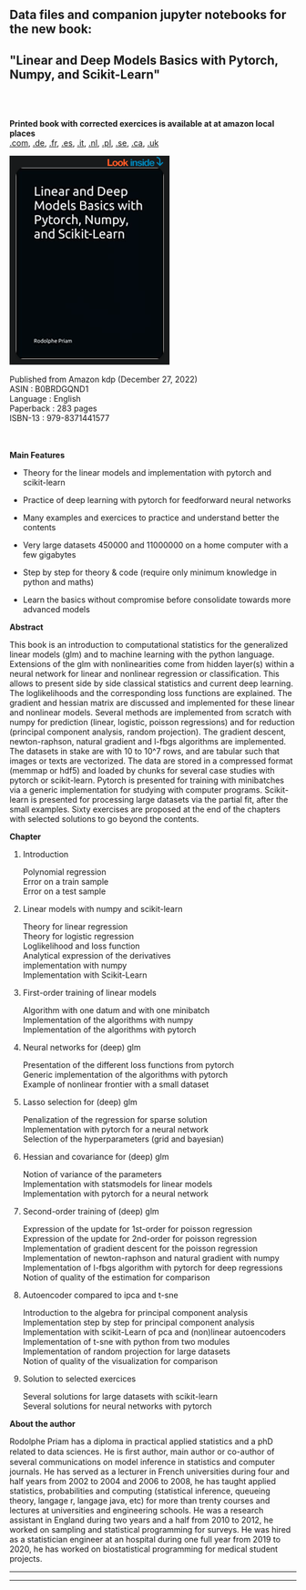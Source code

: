 ## Data files and companion jupyter notebooks for the new book: <br />

## "Linear and Deep Models Basics with Pytorch, Numpy, and Scikit-Learn" <br />
 <br />
 <br />

**Printed book with corrected exercices is available at at amazon local places** <br />
     [.com](https://www.amazon.de/dp/B0BRDGQND1), 
     [.de](https://www.amazon.de/dp/B0BRDGQND1), 
     [.fr](https://www.amazon.fr/dp/B0BRDGQND1), 
     [.es](https://www.amazon.es/dp/B0BRDGQND1), 
     [.it](https://www.amazon.it/dp/B0BRDGQND1), 
     [.nl](https://www.amazon.nl/dp/B0BRDGQND1), 
     [.pl](https://www.amazon.es/pl/B0BRDGQND1), 
     [.se](https://www.amazon.es/se/B0BRDGQND1), 
     [.ca](https://www.amazon.ca/dp/B0BRDGQND1),
     [.uk](https://www.amazon.uk/dp/B0BRDGQND1) <br />

[![Cover book](https://github.com/rpriam/book1/blob/main/cover.png)](https://www.amazon.com/dp/B0BRDGQND1) 

Published from Amazon kdp (December 27, 2022) <br />
ASIN : B0BRDGQND1 <br />
Language : English <br />
Paperback : 283 pages <br />
ISBN-13 : 979-8371441577 <br />
<br />
<br />

**Main Features** <br />

- Theory for the linear models and implementation with pytorch and scikit-learn  <br />

- Practice of deep learning with pytorch for feedforward neural networks <br />

- Many examples and exercices to practice and understand better the contents <br />

- Very large datasets 450000 and 11000000 on a home computer with a few gigabytes  <br />

- Step by step for theory & code (require only minimum knowledge in python and maths)  <br />

- Learn the basics without compromise before consolidate towards more advanced models <br />


**Abstract**  <br />

This book is an introduction to computational statistics for the generalized linear models (glm) and to machine learning with the python language. Extensions of the glm with nonlinearities come from hidden layer(s) within a neural network for linear and nonlinear regression or classification. This allows to present side by side classical statistics and current deep learning. The loglikelihoods and the corresponding loss functions are explained. The gradient and hessian matrix are discussed and implemented for these linear and nonlinear models. Several methods are implemented from scratch with numpy for prediction (linear, logistic, poisson regressions) and for reduction (principal component analysis, random projection). The gradient descent, newton-raphson, natural gradient and l-fbgs algorithms are implemented. The datasets in stake are with 10 to 10^7 rows, and are tabular such that images or texts are vectorized. The data are stored in a compressed format (memmap or hdf5) and loaded by chunks for several case studies with pytorch or scikit-learn. Pytorch is presented for training with minibatches via a generic implementation for studying with computer programs. Scikit-learn is presented for processing large datasets via the partial fit, after the small examples. Sixty exercises are proposed at the end of the chapters with selected solutions to go beyond the contents. <br />


**Chapter** <br />

1. Introduction <br />

    Polynomial regression  <br />
    Error on a train sample  <br />
    Error on a test sample  <br />

3. Linear models with numpy and scikit-learn <br />

    Theory for linear regression  <br />
    Theory for logistic regression <br />
    Loglikelihood and loss function <br />
    Analytical expression of the derivatives  <br />
    implementation with numpy <br />
    Implementation with Scikit-Learn <br />

5. First-order training of linear models <br />

    Algorithm with one datum and with one minibatch <br />
    Implementation of the algorithms with numpy <br />
    Implementation of the algorithms with pytorch <br />

7. Neural networks for (deep) glm <br />

    Presentation of the different loss functions from pytorch <br />
    Generic implementation of the algorithms with pytorch <br />
    Example of nonlinear frontier with a small dataset <br />

9. Lasso selection for (deep) glm <br />

    Penalization of the regression for sparse solution <br />
    Implementation with pytorch for a neural network <br />
    Selection of the hyperparameters (grid and bayesian) <br />

11. Hessian and covariance for (deep) glm <br />

    Notion of variance of the parameters <br />
    Implementation with statsmodels for linear models <br />
    Implementation with pytorch for a neural network <br />

13. Second-order training of (deep) glm <br />

    Expression of the update for 1st-order for poisson regression <br />
    Expression of the update for 2nd-order for poisson regression <br />
    Implementation of gradient descent for the poisson regression <br />
    Implementation of newton-raphson and natural gradient with numpy <br />
    Implementation of l-fbgs algorithm with pytorch for deep regressions <br />
    Notion of quality of the estimation for comparison </br>

15. Autoencoder compared to ipca and t-sne <br />

    Introduction to the algebra for principal component analysis </br>
    Implementation step by step for principal component analysis </br>
    Implementation with scikit-Learn of pca and (non)linear autoencoders </br>
    Implementation of t-sne with python from two modules </br>
    Implementation of random projection for large datasets </br>
    Notion of quality of the visualization for comparison </br>

17. Solution to selected exercices <br />

    Several solutions for large datasets with scikit-learn <br />
    Several solutions for neural networks with pytorch <br />



**About the author**

Rodolphe Priam has a diploma in practical applied statistics and a phD related to data sciences. He is ﬁrst author, main author or co-author of several communications on model inference in statistics and computer journals. He has served as a lecturer in French universities during four and half years from 2002 to 2004 and 2006 to 2008, he has taught applied statistics, probabilities and computing (statistical inference, queueing theory, langage r, langage java, etc) for more than trenty courses and lectures at universities and engineering schools. He was a research assistant in England during two years and a half from 2010 to 2012, he worked on sampling and statistical programming for surveys. He was hired as a statistician engineer at an hospital during one full year from 2019 to 2020, he has worked on biostatistical programming for medical student projects.

----------------------------------------------------------------------

---------------------------------------------------------------------


